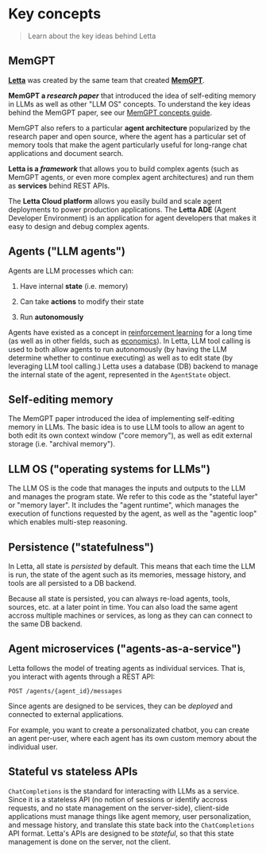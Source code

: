 # Key concepts

> Learn about the key ideas behind Letta

## MemGPT

**[Letta](https://letta.com)** was created by the same team that created **[MemGPT](https://research.memgpt.ai)**.

**MemGPT a *research paper*** that introduced the idea of self-editing memory in LLMs as well as other "LLM OS" concepts.
To understand the key ideas behind the MemGPT paper, see our [MemGPT concepts guide](/letta_memgpt).

MemGPT also refers to a particular **agent architecture** popularized by the research paper and open source, where the agent has a particular set of memory tools that make the agent particularly useful for long-range chat applications and document search.

**Letta is a *framework*** that allows you to build complex agents (such as MemGPT agents, or even more complex agent architectures) and run them as **services** behind REST APIs.

The **Letta Cloud platform** allows you easily build and scale agent deployments to power production applications.
The **Letta ADE** (Agent Developer Environment) is an application for agent developers that makes it easy to design and debug complex agents.

## Agents ("LLM agents")

Agents are LLM processes which can:

1. Have internal **state** (i.e. memory)

2. Can take **actions** to modify their state

3. Run **autonomously**

Agents have existed as a concept in [reinforcement learning](https://en.wikipedia.org/wiki/Reinforcement_learning) for a long time (as well as in other fields, such as [economics](https://en.wikipedia.org/wiki/Agent_\(economics\))). In Letta, LLM tool calling is used to both allow agents to run autonomously (by having the LLM determine whether to continue executing) as well as to edit state (by leveraging LLM tool calling.)
Letta uses a database (DB) backend to manage the internal state of the agent, represented in the `AgentState` object.

## Self-editing memory

The MemGPT paper introduced the idea of implementing self-editing memory in LLMs. The basic idea is to use LLM tools to allow an agent to both edit its own context window ("core memory"), as well as edit external storage (i.e. "archival memory").

## LLM OS ("operating systems for LLMs")

The LLM OS is the code that manages the inputs and outputs to the LLM and manages the program state.
We refer to this code as the "stateful layer" or "memory layer".
It includes the "agent runtime", which manages the execution of functions requested by the agent, as well as the "agentic loop" which enables multi-step reasoning.

## Persistence ("statefulness")

In Letta, all state is *persisted* by default. This means that each time the LLM is run, the state of the agent such as its memories, message history, and tools are all persisted to a DB backend.

Because all state is persisted, you can always re-load agents, tools, sources, etc. at a later point in time.
You can also load the same agent accross multiple machines or services, as long as they can can connect to the same DB backend.

## Agent microservices ("agents-as-a-service")

Letta follows the model of treating agents as individual services. That is, you interact with agents through a REST API:

```
POST /agents/{agent_id}/messages
```

Since agents are designed to be services, they can be *deployed* and connected to external applications.

For example, you want to create a personalizated chatbot, you can create an agent per-user, where each agent has its own custom memory about the individual user.

## Stateful vs stateless APIs

`ChatCompletions` is the standard for interacting with LLMs as a service. Since it is a stateless API (no notion of sessions or identify accross requests, and no state management on the server-side), client-side applications must manage things like agent memory, user personalization, and message history, and translate this state back into the `ChatCompletions` API format. Letta's APIs are designed to be *stateful*, so that this state management is done on the server, not the client.
